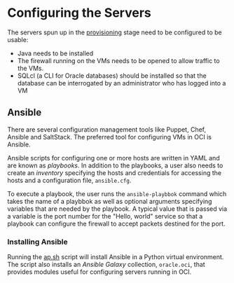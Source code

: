 # Configuring the Servers
The servers spun up in the [provisioning](../0_provision) stage need to be configured to be usable:
 * Java needs to be installed
 * The firewall running on the VMs needs to be opened to allow traffic to the VMs.
 * SQLcl (a CLI for Oracle databases) should be installed so that the database can be interrogated by an administrator who has
   logged into a VM
   
## Ansible
There are several configuration management tools like Puppet, Chef, Ansible and SaltStack. The preferred
tool for configuring VMs in OCI is Ansible.

Ansible scripts for configuring one or more hosts are written
in YAML and are known as *playbooks*. In addition to the playbooks, a user also needs to create an *inventory*
specifying the hosts and credentials for accessing the hosts and a configuration file, `ansible.cfg`.

To execute a playbook, the user runs the `ansible-playbbok` command which takes the name of a playbbok as well
as optional arguments specifying variables that are needed by the playbook. A typical value that is passed
via a variable is the port number for the "Hello, world" service so that a playbook can configure the firewall
to accept packets destined for the port.

### Installing Ansible
Running the [ap.sh](../ansible_common/ap.sh) script will install Ansible in a Python virtual environment. The script
also installs an *Ansible Galaxy* collection, `oracle.oci`, that provides modules useful for configuring servers
running in OCI.
